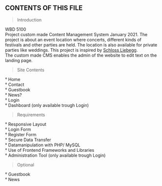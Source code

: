 CONTENTS OF THIS FILE
---------------------

> Introduction

WBD 5100 <br>
Project custom made Content Management System January 2021. 
The project is about an event location where concerts, different kinds of festivals and other parties are held. The location is also available for private parties like weddings. This project is inspired by <a href="https://www.schloss-liebegg.ch/">Schloss Liebegg</a>. <br>
The custom made CMS enables the admin of the website to edit text on the landing page.

 > Site Contents

° Home <br>
° Contact <br>
° Guestbook <br>
° News? <br>
° Login <br>
° Dashboard (only available trough Login) <br>

 > Requirements

° Responsive Layout <br>
° Login Form <br>
° Register Form <br>
° Secure Data Transfer <br>
° Datamanipulation with PHP/ MySQL <br>
° Use of Frontend Frameworks and Libraries <br>
° Administration Tool (only available trough Login)

 > Optional

 ° Guestbook <br>
 ° News <br>

<!-- <img src="images/Logo.png"> -->

